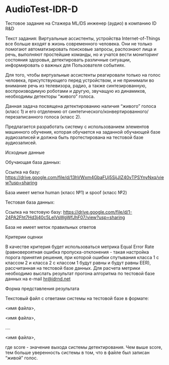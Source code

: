 # AudioTest-IDR-D
Тестовое задание на Стажера ML/DS инженер (аудио) в компанию ID R&amp;D

Текст задания:
Виртуальные ассистенты, устройства Internet-of-Things все больше входят в жизнь современного человека. Они не только помогают автоматизировать поисковые запросы, распознают лица и речь, выполняют простейшие команды, но и учатся вести мониторинг состояния здоровья, детектировать различные ситуации, информировать о важных для Пользователя событиях.

Для того, чтобы виртуальные ассистенты реагировали только на голос человека, присутствующего перед устройством, и не принимали во внимание речь из телевизора, радио, а также синтезированную, воспроизводимую роботами и другую, звучащую из динамиков, необходимы детекторы “живого” голоса.

Данная задача посвящена детектированию наличия “живого” голоса (класс 1) и его отделению от синтетического/конвертированного/перезаписанного голоса (класс 2).

Предлагается разработать систему с использованием элементов машинного обучения, которая обучается на заданной обучающей базе аудиозаписей и должна быть протестирована на тестовой базе аудиозаписей.



Исходные данные

Обучающая база данных:

Ссылка на базу: https://drive.google.com/file/d/13hVWxm4GbaFUj5SijJIZ40vTPSYnyNxq/view?usp=sharing

База имеет метки human (класс №1) и spoof (класс №2)

Тестовая база данных:

Ссылка на тестовую базу: https://drive.google.com/file/d/1-24PA2Fht7Hd3j40c5LelVsWgWfJhF07/view?usp=sharing

База не имеет меток правильных ответов



Критерии оценки

В качестве критерия будет использоваться метрика Equal Error Rate (равновероятная ошибка пропуска-отклонения - такая настройка порога принятия решения, при которой ошибки спутывания класса 1 с классом 2 и класса 2 с классом 1 будут равны и будут равны EER), рассчитанная на тестовой базе данных. Для расчета метрики необходимо выслать результат прогона алгоритма по тестовой базе данных на e-mail hr@idrnd.net


Форма представления результата

Текстовый файл с ответами системы на тестовой базе в формате:

<имя файла>, <score>

<имя файла>, <score>

....

<имя файла>, <score>

где score - значение выхода системы детектирования. Чем выше score, тем больше уверенность системы в том, что в файле был записан “живой” голос.
